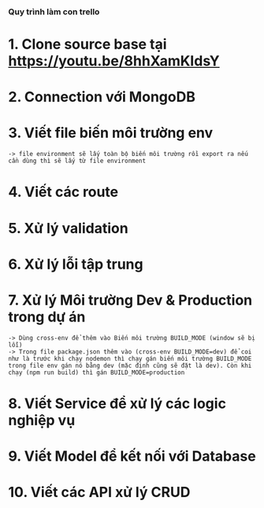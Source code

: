 ### Quy trình làm con trello

# 1. Clone source base tại https://youtu.be/8hhXamKIdsY

# 2. Connection với MongoDB

# 3. Viết file biến môi trường env

    -> file environment sẽ lấy toàn bộ biến môi trường rồi export ra nếu cần dùng thì sẽ lấy từ file environment

# 4. Viết các route

# 5. Xử lý validation

# 6. Xử lý lỗi tập trung

# 7. Xử lý Môi trường Dev & Production trong dự án

    -> Dùng cross-env để thêm vào Biến môi trường BUILD_MODE (window sẽ bị lỗi)
    -> Trong file package.json thêm vào (cross-env BUILD_MODE=dev) để coi như là trước khi chạy nodemon thì chạy gán biến môi trường BUILD_MODE trong file env gán nó bằng dev (mặc định cũng sẽ đặt là dev). Còn khi chạy (npm run build) thì gán BUILD_MODE=production

# 8. Viết Service để xử lý các logic nghiệp vụ

# 9. Viết Model để kết nối với Database

# 10. Viết các API xử lý CRUD
